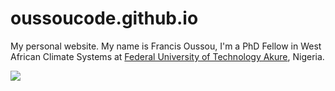 # oussoucode.github.io
My personal website.
My name is Francis Oussou, I'm a PhD Fellow in West African Climate Systems at [Federal University of Technology Akure](https://futa.edu.ng/), Nigeria.

![](https://networks.au-ibar.org/show/federal-university-of-technology-akure/wiki-image/AU+REC+logos+-+2022-03-31T140738.693.png)

<!-- images/output2.gif -->
